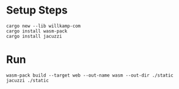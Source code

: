 # Setup Steps
```
cargo new --lib willkamp-com
cargo install wasm-pack
cargo install jacuzzi
```


# Run
```
wasm-pack build --target web --out-name wasm --out-dir ./static
jacuzzi ./static
```
